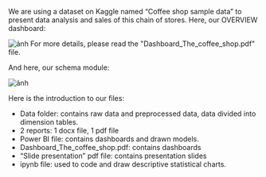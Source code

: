 We are using a dataset on Kaggle named “Coffee shop sample data” to present data analysis and sales of this chain of stores.
Here, our OVERVIEW dashboard:

![ảnh](https://github.com/kimvo646/THE-COFFEE-SHOP/assets/110104539/daca9072-52ce-4314-b237-919c1bfb46dc)
For more details, please read the "Dashboard_The_coffee_shop.pdf" file.


And here, our schema module:

![ảnh](https://github.com/kimvo646/THE-COFFEE-SHOP/assets/110104539/493fbff6-989b-4041-885e-25719cbf5876)


Here is the introduction to our files:
- Data folder: contains raw data and preprocessed data, data divided into dimension tables.
- 2 reports: 1 docx file, 1 pdf file
- Power BI file: contains dashboards and drawn models.
- Dashboard_The_coffee_shop.pdf: contains dashboards
- “Slide presentation” pdf file: contains presentation slides
- ipynb file: used to code and draw descriptive statistical charts.
